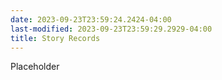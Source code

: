 ```yaml
---
date: 2023-09-23T23:59:24.2424-04:00
last-modified: 2023-09-23T23:59:29.2929-04:00
title: Story Records
---
```

Placeholder